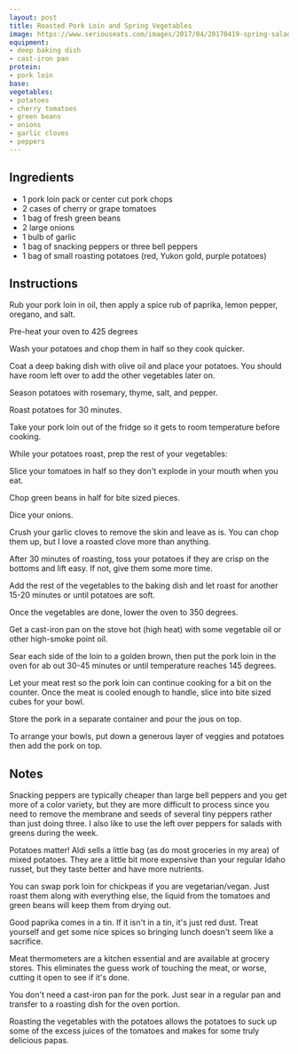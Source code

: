 ```yaml
---
layout: post
title: Roasted Pork Loin and Spring Vegetables
image: https://www.seriouseats.com/images/2017/04/20170419-spring-salad-crispy-egg-21.jpg
equipment:
- deep baking dish
- cast-iron pan
protein:
- pork loin
base:
vegetables:
- potatoes
- cherry tomatoes
- green beans
- onions
- garlic cloves
- peppers
---
```

## Ingredients
- 1 pork loin pack or center cut pork chops
- 2 cases of cherry or grape tomatoes
- 1 bag of fresh green beans
- 2 large onions
- 1 bulb of garlic
- 1 bag of snacking peppers or three bell peppers
- 1 bag of small roasting potatoes (red, Yukon gold, purple potatoes)

## Instructions

Rub your pork loin in oil, then apply a spice rub of paprika, lemon pepper, oregano, and salt.

Pre-heat your oven to 425 degrees

Wash your potatoes and chop them in half so they cook quicker.

Coat a deep baking dish with olive oil and place your potatoes. You should have room left over to add the other vegetables later on.

Season potatoes with rosemary, thyme, salt, and pepper.

Roast potatoes for 30 minutes.

Take your pork loin out of the fridge so it gets to room temperature before cooking.

While your potatoes roast, prep the rest of your vegetables:

Slice your tomatoes in half so they don't explode in your mouth when you eat.

Chop green beans in half for bite sized pieces.

Dice your onions.

Crush your garlic cloves to remove the skin and leave as is. You can chop them up, but I love a roasted clove more than anything.

After 30 minutes of roasting, toss your potatoes if they are crisp on the bottoms and lift easy. If not, give them some more time.

Add the rest of the vegetables to the baking dish and let roast for another 15-20 minutes or until potatoes are soft.

Once the vegetables are done, lower the oven to 350 degrees.

Get a cast-iron pan on the stove hot (high heat) with some vegetable oil or other high-smoke point oil.

Sear each side of the loin to a golden brown, then put the pork loin in the oven for ab out 30-45 minutes or until temperature reaches 145 degrees.

Let your meat rest so the pork loin can continue cooking for a bit on the counter. Once the meat is cooled enough to handle, slice into bite sized cubes for your bowl.

Store the pork in a separate container and pour the jous on top.

To arrange your bowls, put down a generous layer of veggies and potatoes then add the pork on top.

## Notes

Snacking peppers are typically cheaper than large bell peppers and you get more of a color variety, but they are more difficult to process since you need to remove the membrane and seeds of several tiny peppers rather than just doing three. I also like to use the left over peppers for salads with greens during the week.

Potatoes matter! Aldi sells a little bag (as do most groceries in my area) of mixed potatoes. They are a little bit more expensive than your regular Idaho russet, but they taste better and have more nutrients.

You can swap pork loin for chickpeas if you are vegetarian/vegan. Just roast them along with everything else, the liquid from the tomatoes and green beans will keep them from drying out.

Good paprika comes in a tin. If it isn't in a tin, it's just red dust. Treat yourself and get some nice spices so bringing lunch doesn't seem like a sacrifice.

Meat thermometers are a kitchen essential and are available at grocery stores. This eliminates the guess work of touching the meat, or worse, cutting it open to see if it's done.

You don't need a cast-iron pan for the pork. Just sear in a regular pan and transfer to a roasting dish for the oven portion.

Roasting the vegetables with the potatoes allows the potatoes to suck up some of the excess juices of the tomatoes and makes for some truly delicious papas.  
